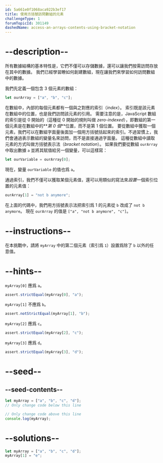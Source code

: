 ```yaml
---
id: 5a661e0f1068aca922b3ef17
title: 使用方括號訪問數組的元素
challengeType: 1
forumTopicId: 301149
dashedName: access-an-arrays-contents-using-bracket-notation
---
```


# --description--

所有數據結構的基本特性是，它們不僅可以存儲數據，還可以讓我們按需訪問存放在其中的數據。 我們已經學習瞭如何創建數組，現在讓我們來學習如何訪問數組中的數據。

我們先定義一個包含 3 個元素的數組：

```js
let ourArray = ["a", "b", "c"];
```

在數組中，內部的每個元素都有一個與之對應的索引（<dfn>index</dfn>）。 索引既是該元素在數組中的位置，也是我們訪問該元素的引用。 需要注意的是，JavaScript 數組的索引是從 0 開始的（這種從 0 開始的規則叫做 <dfn>zero-indexed</dfn>），即數組的第一個元素是在數組中的**_第 0 個_**位置，而不是第 1 個位置。 要從數組中獲取一個元素，我們可以在數組字面量後面加一個用方括號括起來的索引。不過習慣上，我們會通過表示數組的變量名來訪問，而不是直接通過字面量。 這種從數組中讀取元素的方式叫做方括號表示法（<dfn>bracket notation</dfn>）。 如果我們要從數組 `ourArray` 中取出數據 `a` 並將其賦值給另一個變量，可以這樣寫：

```js
let ourVariable = ourArray[0];
```

現在，變量 `ourVariable` 的值也爲 `a`。

通過索引，我們不僅可以獲取某個元素值，還可以用類似的寫法來*設置*一個索引位置的元素值：

```js
ourArray[1] = "not b anymore";
```

在上面的代碼中，我們用方括號表示法把索引爲 1 的元素從 `b` 改成了 `not b anymore`。 現在 `ourArray` 的值是 `["a", "not b anymore", "c"]`。

# --instructions--

在本挑戰中，請將 `myArray` 中的第二個元素（索引爲 `1`）設置爲除了 `b` 以外的任意值。

# --hints--

`myArray[0]` 應爲 `a`。

```js
assert.strictEqual(myArray[0], "a");
```

`myArray[1]` 不應爲 `b`。

```js
assert.notStrictEqual(myArray[1], "b");
```

`myArray[2]` 應爲 `c`。

```js
assert.strictEqual(myArray[2], "c");
```

`myArray[3]` 應爲 `d`。

```js
assert.strictEqual(myArray[3], "d");
```

# --seed--

## --seed-contents--

```js
let myArray = ["a", "b", "c", "d"];
// Only change code below this line

// Only change code above this line
console.log(myArray);
```

# --solutions--

```js
let myArray = ["a", "b", "c", "d"];
myArray[1] = "e";
```
